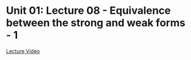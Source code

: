# Unit 01: Lecture 08 - Equivalence between the strong and weak forms - 1

[Lecture Video](https://www.youtube.com/watch?v=7SUuQQxW2y8&list=PLJhG_d-Sp_JHKVRhfTgDqbic_4MHpltXZ&index=8&ab_channel=openmichigan)
